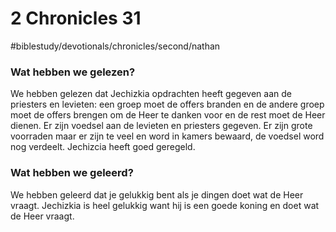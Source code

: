 # 2 Chronicles 31
#biblestudy/devotionals/chronicles/second/nathan

### Wat hebben we gelezen?
We hebben gelezen dat Jechizkia opdrachten heeft gegeven aan de priesters en levieten: een groep moet de offers branden en de andere groep moet de offers brengen om de Heer te danken voor en de rest moet de Heer dienen. Er zijn voedsel aan de levieten en priesters gegeven. Er zijn grote voorraden maar er zijn te veel en word in kamers bewaard, de voedsel word nog verdeelt. Jechizcia heeft goed geregeld.

### Wat hebben we geleerd?
We hebben geleerd dat je gelukkig bent als je dingen doet wat de Heer vraagt. Jechizkia is heel gelukkig want hij is een goede koning en doet wat de Heer vraagt. 